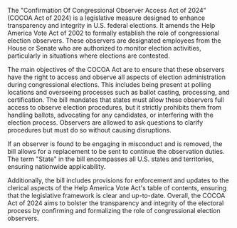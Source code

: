 The "Confirmation Of Congressional Observer Access Act of 2024" (COCOA Act of 2024) is a legislative measure designed to enhance transparency and integrity in U.S. federal elections. It amends the Help America Vote Act of 2002 to formally establish the role of congressional election observers. These observers are designated employees from the House or Senate who are authorized to monitor election activities, particularly in situations where elections are contested.

The main objectives of the COCOA Act are to ensure that these observers have the right to access and observe all aspects of election administration during congressional elections. This includes being present at polling locations and overseeing processes such as ballot casting, processing, and certification. The bill mandates that states must allow these observers full access to observe election procedures, but it strictly prohibits them from handling ballots, advocating for any candidates, or interfering with the election process. Observers are allowed to ask questions to clarify procedures but must do so without causing disruptions.

If an observer is found to be engaging in misconduct and is removed, the bill allows for a replacement to be sent to continue the observation duties. The term "State" in the bill encompasses all U.S. states and territories, ensuring nationwide applicability.

Additionally, the bill includes provisions for enforcement and updates to the clerical aspects of the Help America Vote Act's table of contents, ensuring that the legislative framework is clear and up-to-date. Overall, the COCOA Act of 2024 aims to bolster the transparency and integrity of the electoral process by confirming and formalizing the role of congressional election observers.